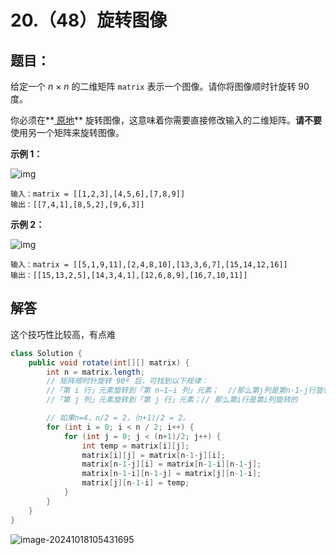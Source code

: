 # 20.（48）旋转图像

## 题目：

给定一个 *n* × *n* 的二维矩阵 `matrix` 表示一个图像。请你将图像顺时针旋转 90 度。

你必须在**[ 原地](https://baike.baidu.com/item/原地算法)** 旋转图像，这意味着你需要直接修改输入的二维矩阵。**请不要** 使用另一个矩阵来旋转图像。

 

**示例 1：**

![img](https://panger-1330565050.cos.ap-beijing.myqcloud.com/202410181053597.jpeg)

```
输入：matrix = [[1,2,3],[4,5,6],[7,8,9]]
输出：[[7,4,1],[8,5,2],[9,6,3]]
```

**示例 2：**

![img](https://panger-1330565050.cos.ap-beijing.myqcloud.com/202410181053679.jpeg)

```
输入：matrix = [[5,1,9,11],[2,4,8,10],[13,3,6,7],[15,14,12,16]]
输出：[[15,13,2,5],[14,3,4,1],[12,6,8,9],[16,7,10,11]]
```

## 解答

这个技巧性比较高，有点难

```java
class Solution {
    public void rotate(int[][] matrix) {
        int n = matrix.length;
        // 矩阵顺时针旋转 90º 后，可找到以下规律：
        //「第 i 行」元素旋转到「第 n−1−i 列」元素；  //那么第j列是第n-1-j行旋转的
        //「第 j 列」元素旋转到「第 j 行」元素；// 那么第i行是第i列旋转的

        // 如果n=4，n/2 = 2，（n+1)/2 = 2。
        for (int i = 0; i < n / 2; i++) {
            for (int j = 0; j < (n+1)/2; j++) {
                int temp = matrix[i][j];
                matrix[i][j] = matrix[n-1-j][i];
                matrix[n-1-j][i] = matrix[n-1-i][n-1-j];
                matrix[n-1-i][n-1-j] = matrix[j][n-1-i];
                matrix[j][n-1-i] = temp;
            }
        }
    }
}
```

![image-20241018105431695](https://panger-1330565050.cos.ap-beijing.myqcloud.com/202410181054861.png)